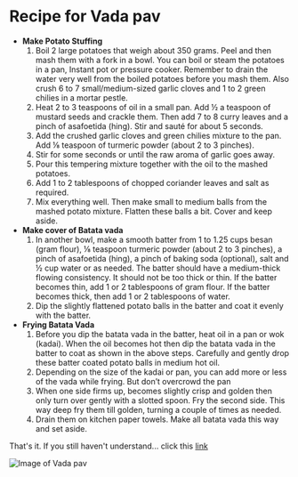 # Recipe for Vada pav
- **Make Potato Stuffing**
  1. Boil 2 large potatoes that weigh about 350 grams. Peel and then mash them with a fork in a bowl. You can boil or steam the potatoes in a pan, Instant pot or pressure cooker. Remember to drain the water very well from the boiled potatoes before you mash them. Also crush 6 to 7 small/medium-sized garlic cloves and 1 to 2 green chilies in a mortar pestle.
  2. Heat 2 to 3 teaspoons of oil in a small pan. Add ½ a teaspoon of mustard seeds and crackle them. Then add 7 to 8 curry leaves and a pinch of asafoetida (hing). Stir and sauté for about 5 seconds.
  3.  Add the crushed garlic cloves and green chilies mixture to the pan. Add ⅛ teaspoon of turmeric powder (about 2 to 3 pinches).
  4. Stir for some seconds or until the raw aroma of garlic goes away.
  5. Pour this tempering mixture together with the oil to the mashed potatoes.
  6. Add 1 to 2 tablespoons of chopped coriander leaves and salt as required.
  7. Mix everything well. Then make small to medium balls from the mashed potato mixture. Flatten these balls a bit. Cover and keep aside.
- **Make cover of Batata vada**
  1. In another bowl, make a smooth batter from 1 to 1.25 cups besan (gram flour), ⅛ teaspoon turmeric powder (about 2 to 3 pinches), a pinch of asafoetida (hing), a pinch of baking soda (optional), salt and ½ cup water or as needed. The batter should have a medium-thick flowing consistency. It should not be too thick or thin. If the batter becomes thin, add 1 or 2 tablespoons of gram flour. If the batter becomes thick, then add 1 or 2 tablespoons of water.
  2. Dip the slightly flattened potato balls in the batter and coat it evenly with the batter.
- **Frying Batata Vada**
  1. Before you dip the batata vada in the batter, heat oil in a pan or wok (kadai). When the oil becomes hot then dip the batata vada in the batter to coat as shown in the above steps. Carefully and gently drop these batter coated potato balls in medium hot oil.
  2. Depending on the size of the kadai or pan, you can add more or less of the vada while frying. But don’t overcrowd the pan
  3. When one side firms up, becomes slightly crisp and golden then only turn over gently with a slotted spoon. Fry the second side. This way deep fry them till golden, turning a couple of times as needed.
  4. Drain them on kitchen paper towels. Make all batata vada this way and set aside.

That's it. If you still haven't understand... click this [link](https://www.vegrecipesofindia.com/vada-pav-how-to-make-wada-pav/)

![Image of Vada pav](https://www.vegrecipesofindia.com/wp-content/uploads/2009/08/vada-pav-recipe.jpg)
